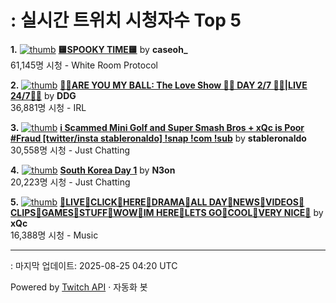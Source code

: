 # : 실시간 트위치 시청자수 Top 5

**1.** [![thumb](https://static-cdn.jtvnw.net/previews-ttv/live_user_caseoh_-320x180.jpg)](https://twitch.tv/caseoh_)
**[🟨SPOOKY TIME🟨](https://twitch.tv/caseoh_)** by **caseoh_**<br>61,145명 시청  - White Room Protocol

**2.** [![thumb](https://static-cdn.jtvnw.net/previews-ttv/live_user_ddg-320x180.jpg)](https://twitch.tv/DDG)
**[🏀💕ARE YOU MY BALL: The Love Show 🏀💕 DAY 2/7 🏀💕|LIVE 24/7🏀💕](https://twitch.tv/DDG)** by **DDG**<br>36,881명 시청  - IRL

**3.** [![thumb](https://static-cdn.jtvnw.net/previews-ttv/live_user_stableronaldo-320x180.jpg)](https://twitch.tv/stableronaldo)
**[i Scammed Mini Golf and Super Smash Bros + xQc is Poor #Fraud [twitter/insta stableronaldo] !snap !com !sub](https://twitch.tv/stableronaldo)** by **stableronaldo**<br>30,558명 시청  - Just Chatting

**4.** [![thumb](https://static-cdn.jtvnw.net/previews-ttv/live_user_n3on-320x180.jpg)](https://twitch.tv/N3on)
**[South Korea Day 1](https://twitch.tv/N3on)** by **N3on**<br>20,223명 시청  - Just Chatting

**5.** [![thumb](https://static-cdn.jtvnw.net/previews-ttv/live_user_xqc-320x180.jpg)](https://twitch.tv/xQc)
**[🐗LIVE🐗CLICK🐗HERE🐗DRAMA🐗ALL DAY🐗NEWS🐗VIDEOS🐗CLIPS🐗GAMES🐗STUFF🐗WOW🐗IM HERE🐗LETS GO🐗COOL🐗VERY NICE🐗](https://twitch.tv/xQc)** by **xQc**<br>16,388명 시청  - Music


---
: 마지막 업데이트: 2025-08-25 04:20 UTC

Powered by [Twitch API](https://dev.twitch.tv/docs/api/reference) · 자동화 봇